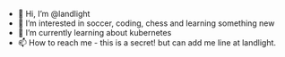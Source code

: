 - 👋 Hi, I’m @landlight
- 👀 I’m interested in soccer, coding, chess and learning something new
- 🌱 I’m currently learning about kubernetes
- 📫 How to reach me - this is a secret! but can add me line at landlight.

<!---
landlight/landlight is a ✨ special ✨ repository because its `README.md` (this file) appears on your GitHub profile.
You can click the Preview link to take a look at your changes.
--->
